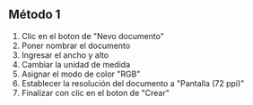 ## Método 1
1. Clic en el boton de "Nevo documento"
2. Poner nombrar el documento
3. Ingresar el ancho y alto
4. Cambiar la unidad de medida
5. Asignar el modo de color "RGB"
6. Establecer la resolución del documento a "Pantalla (72 ppi)"
7. Finalizar con clic en el boton de "Crear"